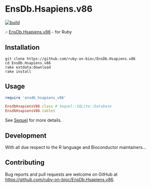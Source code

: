 # EnsDb.Hsapiens.v86

[![build](https://github.com/ruby-on-bioc/EnsDb.Hsapiens.v86/actions/workflows/ci.yml/badge.svg)](https://github.com/ruby-on-bioc/EnsDb.Hsapiens.v86/actions/workflows/ci.yml)

:notes: [EnsDb.Hsapiens.v86](https://bioconductor.org/packages/EnsDb.Hsapiens.v86/) - for Ruby

## Installation

```
git clone https://github.com/ruby-on-bioc/EnsDb.Hsapiens.v86
cd EnsDb.Hsapiens.v86
rake extdata:download
rake install
```

## Usage

```ruby
require 'ensdb_hsapiens_v86'

EnsdbHsapiensV86.class # Sequel::SQLite::Database
EnsdbHsapiensV86.tables
```

See [Sequel](https://github.com/jeremyevans/sequel) for more details.

## Development

With all due respect to the R language and Bioconductor maintainers...

## Contributing

Bug reports and pull requests are welcome on GitHub at https://github.com/ruby-on-bioc/EnsDb.Hsapiens.v86.
